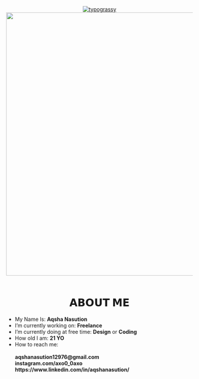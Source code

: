 <div align="center">
  <a href="https://github.com/kawarimidoll/typograssy">
    <img alt="typograssy" src="https://typograssy.deno.dev/api?text=AQSHA%20NASUTION&l0=none&l1=800080&bg=000000&frame=none&speed=100&comment=">
  </a>
</div>
<div align="center">
  <img width="710" height="auto" src="gojo-jujutsu-kaisen.gif">
</div>
<br>
<h1 align="center">𝗔𝗕𝗢𝗨𝗧 𝗠𝗘</h1>

<ul>
  <li> My Name Is: <b>Aqsha Nasution</b></li>
  <li> I’m currently working on: <b>Freelance</b></li>
  <li> I’m currently doing at free time: <b>Design</b> or <b>Coding</b></li>
  <li> How old I am: <b>21 YO</b></li>
  <li> How to reach me:</li>
  <br>
    <b>aqshanasution12976@gmail.com</b>
  <br>
    <b>instagram.com/axo0_0axo</b>
  <br>
    <b>https://www.linkedin.com/in/aqshanasution/</b>
</ul>
